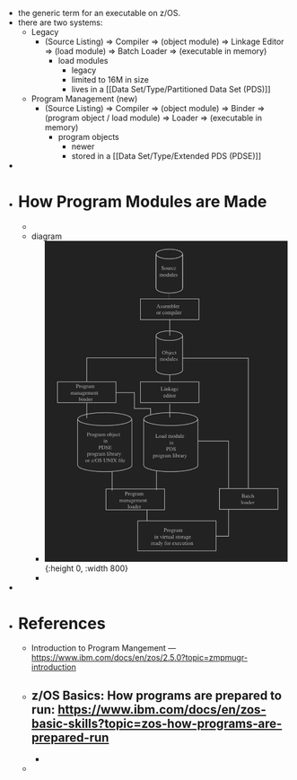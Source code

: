 - the generic term for an executable on z/OS.
- there are two systems:
	- Legacy
		- (Source Listing) => Compiler => (object module) => Linkage Editor => (load module) => Batch Loader => (executable in memory)
			- load modules
				- legacy
				- limited to 16M in size
				- lives in a [[Data Set/Type/Partitioned Data Set (PDS)]]
	- Program Management (new)
		- (Source Listing) => Compiler => (object module) => Binder => (program object / load module) => Loader => (executable in memory)
			- program objects
				- newer
				- stored in a [[Data Set/Type/Extended PDS (PDSE)]]
-
- # How Program Modules are Made
	-
	- diagram
		- ![image.png](../assets/image_1754180789322_0.png){:height 0, :width 800}
		-
-
- # References
	- Introduction to Program Mangement — https://www.ibm.com/docs/en/zos/2.5.0?topic=zmpmugr-introduction
	- z/OS Basics: How programs are prepared to run: https://www.ibm.com/docs/en/zos-basic-skills?topic=zos-how-programs-are-prepared-run
		-
		-
	-